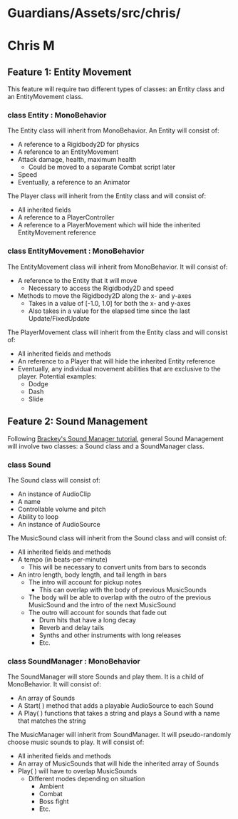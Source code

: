 # Guardians/Assets/src/chris/

# Chris M

## Feature 1: Entity Movement

This feature will require two different types of classes: an Entity class and an EntityMovement class. 

### class Entity : MonoBehavior

The Entity class will inherit from MonoBehavior. An Entity will consist of:
  - A reference to a Rigidbody2D for physics
  - A reference to an EntityMovement
  - Attack damage, health, maximum health
	  - Could be moved to a separate Combat script later
  - Speed
  - Eventually, a reference to an Animator

The Player class will inherit from the Entity class and will consist of:
  - All inherited fields
  - A reference to a PlayerController
  - A reference to a PlayerMovement which will hide the inherited EntityMovement reference

### class EntityMovement : MonoBehavior

The EntityMovement class will inherit from MonoBehavior. It will consist of:
  - A reference to the Entity that it will move
	  - Necessary to access the Rigidbody2D and speed
  - Methods to move the Rigidbody2D along the x- and y-axes
	  - Takes in a value of [-1.0, 1.0] for both the x- and y-axes
	  - Also takes in a value for the elapsed time since the last Update/FixedUpdate

The PlayerMovement class will inherit from the Entity class and will consist of:
  - All inherited fields and methods
  - An reference to a Player that will hide the inherited Entity reference
  - Eventually, any individual movement abilities that are exclusive to the player. Potential examples:
	  - Dodge
	  - Dash
	  - Slide

## Feature 2: Sound Management

Following [Brackey's Sound Manager tutorial](https://www.youtube.com/watch?v=6OT43pvUyfY), general Sound Management will involve two classes: a Sound class and a SoundManager class.

### class Sound

The Sound class will consist of:
  - An instance of AudioClip
  - A name
  - Controllable volume and pitch
  - Ability to loop
  - An instance of AudioSource

The MusicSound class will inherit from the Sound class and will consist of:
  - All inherited fields and methods
  - A tempo (in beats-per-minute)
	  - This will be necessary to convert units from bars to seconds
  - An intro length, body length, and tail length in bars
	  - The intro will account for pickup notes
		  - This can overlap with the body of previous MusicSounds
	  - The body will be able to overlap with the outro of the previous MusicSound and the intro of the next MusicSound
	  - The outro will account for sounds that fade out
		  - Drum hits that have a long decay
		  - Reverb and delay tails
		  - Synths and other instruments with long releases
		  - Etc.

### class SoundManager : MonoBehavior

The SoundManager will store Sounds and play them. It is a child of MonoBehavior. It will consist of:
  - An array of Sounds
  - A Start( ) method that adds a playable AudioSource to each Sound
  - A Play( ) functions that takes a string and plays a Sound with a name that matches the string

The MusicManager will inherit from SoundManager. It will pseudo-randomly choose music sounds to play. It will consist of:
  - All inherited fields and methods
  - An array of MusicSounds that will hide the inherited array of Sounds
  - Play( ) will have to overlap MusicSounds
  	- Different modes depending on situation
		- Ambient
		- Combat
		- Boss fight
		- Etc.
